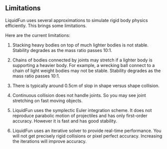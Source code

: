 ## Limitations

LiquidFun uses several approximations to simulate rigid body physics efficiently. This brings some limitations.

Here are the current limitations:

1. Stacking heavy bodies on top of much lighter bodies is not stable. Stability degrades as the mass ratio passes 10:1.

2. Chains of bodies connected by joints may stretch if a lighter body is supporting a heavier body. For example, a wrecking ball connect to a chain of light weight bodies may not be stable. Stability degrades as the mass ratio passes 10:1.

3. There is typically around 0.5cm of slop in shape versus shape collision.

4. Continuous collision does not handle joints. So you may see joint stretching on fast moving objects.

5. LiquidFun uses the symplectic Euler integration scheme. It does not reproduce parabolic motion of projectiles and has only first-order accuracy. However it is fast and has good stability.

6. LiquidFun uses an iterative solver to provide real-time performance. You will not get precisely rigid collisions or pixel perfect accuracy. Increasing the iterations will improve accuracy.
